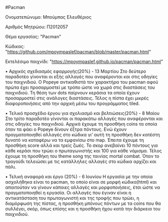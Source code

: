 #Pacman

Ονοματεπώνυμο: Μπούμπας Ελευθέριος

Αριθμός Μητρώου: Π2012057

Θέμα εργασίας: "Pacman"

Κώδικας: "https://github.com/mpoympaslef/pacman/blob/master/pacman.html"

Εκτελέσιμο παιχνίδι: "https://mpoympaslef.github.io/pacman/pacman.html"

•	Αρχικός σχεδιασμός εφαρμογής(20%) - 13 Μαρτίου
Στο δεύτερο παραδοτέο γίνονται οι εξής αλλαγές που αναφέρονται και στις 
οδηγίες του παιχνιδιού. Ο Popeye αντικαθιστά τον χαρακτήρα του pacman 
αφού πρώτα έχει προσαρμοστεί με τρόπο ώστε να χωρά στις διαστάσεις
του παιχνιδιού. Τη θέση των dots παίρνουν κεράσια  τα οποία έχουν
προσαρμοστεί στις ανάλογες διαστάσεις. Τέλος η πίστα έχει μικρές 
διαφοροποιήσεις από την αρχική μέσω του προγράμματος tiled.

•	Τελικό προσχέδιο έργου για σχολιασμό και βελτιώσεις(20%) - 8 Μαίου
Στο τρίτο παραδοτέο γίνονται οι παρακάτω αλλαγές που αναφέρονται και 
στις οδηγίες του παιχνιδιού. Αρχικά έχουμε τη προσθήκη coins τα οποία
όταν τα φάει ο Popeye δίνουν έξτρα πόντους. Ενώ έχουν πραγματοποιηθεί
αλλαγές στο κώδικα γι’ αυτή τη προσθήκη δεν κατέστη δυνατό να
καταφέρω να τα εμφανίσω στο map.  Έπειτα έχουμε τη προσθήκη score
αλλά και τρείς ζωές. Το σκορ ανεβαίνει 10 πόντους για κάθε κεράσι που
τρώει ο πρωταγωνιστής και 100 για κάθε νόμισμα. Τέλος έχουμε τη
προσθήκη του theme song της ταινίας mortal combat. Όταν το τραγούδι
τελειώσει με τις κατάλληλες αλλαγές στο κώδικα αρχίζει και πάλι.

•	Τελική αναφορά και έργο (20%) - 6 Ιουνίου
Η εργασία με την οποία ασχολήθηκα είναι το pacman, το οποίο είναι σε
μορφή κώδικα(html) και απαιτούταν να γίνουν κάποιες αλλαγές και
μορφοποιήσεις, έτσι ώστε να πραγματοποιηθεί η εργασία. Οι αλλαγές που
έγιναν είναι η αντικατάσταση του πρωταγωνιστή και της τροφής
που τρώει, η διαμόρφωση της πίστας, η προσθήκη μπόνους πόντων με τα coins
που θα συλλέγει, σκόρ, όπως επίσης και η προσθήκη ήχου κατά την
διάρκεια του παιχνιδιού. 
